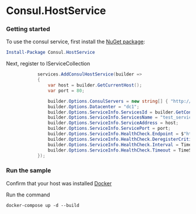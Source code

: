 # Consul.HostService

### Getting started
To use the consul service, first install the [NuGet package](https://www.nuget.org/packages/Consul.HostService/):

```powershell
Install-Package Consul.HostService
``` 

Next, register to IServiceCollection
```csharp
            services.AddConsulHostService(builder =>
            {
                var host = builder.GetCurrentHost();
                var port = 80;

                builder.Options.ConsulServers = new string[] { "http://consul1:8500", "http://consul2:8500", "http://consul3:8500", "http://consul4:8500" };
                builder.Options.Datacenter = "dc1";
                builder.Options.ServiceInfo.ServicesId = builder.GetContainerID();
                builder.Options.ServiceInfo.ServicesName = "test_service";
                builder.Options.ServiceInfo.ServiceAddress = host;
                builder.Options.ServiceInfo.ServicePort = port;
                builder.Options.ServiceInfo.HealthCheck.Endpoint = $"http://{host}:{port}/api/health";
                builder.Options.ServiceInfo.HealthCheck.DeregisterCriticalServiceAfter = TimeSpan.FromSeconds(5);
                builder.Options.ServiceInfo.HealthCheck.Interval = TimeSpan.FromSeconds(10);
                builder.Options.ServiceInfo.HealthCheck.Timeout = TimeSpan.FromSeconds(5);
            });
```

### Run the sample
Confirm that your host was installed [Docker](https://www.docker.com/) 

Run the command
```brash
docker-compose up -d --build
```
